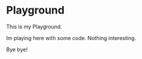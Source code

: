 # Playground
This is my Playground.

Im playing here with some code.
Nothing interesting.

Bye bye!
